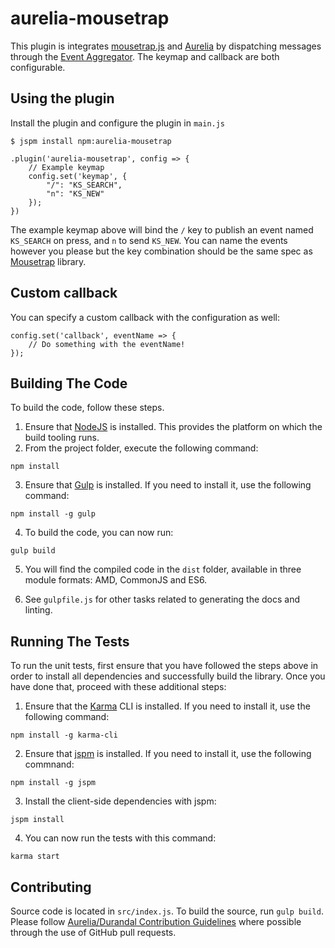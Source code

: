 # aurelia-mousetrap

This plugin is integrates [mousetrap.js](https://github.com/ccampbell/mousetrap) and [Aurelia](http://aurelia.io/) by dispatching messages through the [Event Aggregator](https://github.com/aurelia/event-aggregator). The keymap and callback are both configurable.

## Using the plugin

Install the plugin and configure the plugin in `main.js`

`$ jspm install npm:aurelia-mousetrap`

```
.plugin('aurelia-mousetrap', config => {
	// Example keymap
	config.set('keymap', {
		"/": "KS_SEARCH",
		"n": "KS_NEW"
	});
})
```

The example keymap above will bind the `/` key to publish an event named `KS_SEARCH` on press, and `n` to send `KS_NEW`. You can name the events however you please but the key combination should be the same spec as [Mousetrap](https://craig.is/killing/mice) library.

## Custom callback

You can specify a custom callback with the configuration as well:

```
config.set('callback', eventName => {
	// Do something with the eventName! 
});
```


## Building The Code

To build the code, follow these steps.

1. Ensure that [NodeJS](http://nodejs.org/) is installed. This provides the platform on which the build tooling runs.
2. From the project folder, execute the following command:

  ```shell
  npm install
  ```
3. Ensure that [Gulp](http://gulpjs.com/) is installed. If you need to install it, use the following command:

  ```shell
  npm install -g gulp
  ```
4. To build the code, you can now run:

  ```shell
  gulp build
  ```
5. You will find the compiled code in the `dist` folder, available in three module formats: AMD, CommonJS and ES6.

6. See `gulpfile.js` for other tasks related to generating the docs and linting.

## Running The Tests

To run the unit tests, first ensure that you have followed the steps above in order to install all dependencies and successfully build the library. Once you have done that, proceed with these additional steps:

1. Ensure that the [Karma](http://karma-runner.github.io/) CLI is installed. If you need to install it, use the following command:

  ```shell
  npm install -g karma-cli
  ```
2. Ensure that [jspm](http://jspm.io/) is installed. If you need to install it, use the following commnand:

  ```shell
  npm install -g jspm
  ```
3. Install the client-side dependencies with jspm:

  ```shell
  jspm install
  ```

4. You can now run the tests with this command:

  ```shell
  karma start
  ```

## Contributing

Source code is located in `src/index.js`. To build the source, run `gulp build`. Please follow [Aurelia/Durandal Contribution Guidelines](https://github.com/DurandalProject/about/blob/master/CONTRIBUTING.md#type) where possible through the use of GitHub pull requests.
